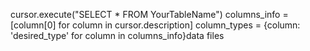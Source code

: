 cursor.execute("SELECT * FROM YourTableName")
columns_info = [column[0] for column in cursor.description]
column_types = {column: 'desired_type' for column in columns_info}data files

